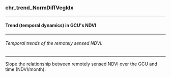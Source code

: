 ### chr_trend_NormDiffVegIdx



------
#### Trend (temporal dynamics) in GCU's NDVI



------
###### Temporal trends of the remotely sensed NDVI.



------
Slope the relationship between remotely sensed NDVI over the GCU and time (NDVI/month).